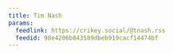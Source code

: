```yaml
---
title: Tim Nash
params:
  feedlink: https://crikey.social/@tnash.rss
  feedid: 98e4206b843589dbeb919cacf14474bf
---
```

